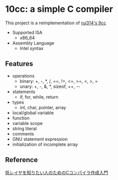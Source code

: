 # 10cc: a simple C compiler

This project is a reimplementation of [rui314's 9cc](https://github.com/rui314/9cc)

- Supported ISA
  - x86_64
- Assembly Language
  - Intel syntax

## Features
- operations
  - binary: +, -, *, /, ==, !=, <=, >=, <, >, =
  - unary: +, -, &, *, sizeof, ++, --
- statements
  - if, for, while, return
- types
  - int, char, pointer, array
- local/global variable
- function
- variable scope
- string literal
- comments
- GNU statement expression
- initialization of incomplete array

## Reference
[低レイヤを知りたい人のためのCコンパイラ作成入門](https://www.sigbus.info/compilerbook)
